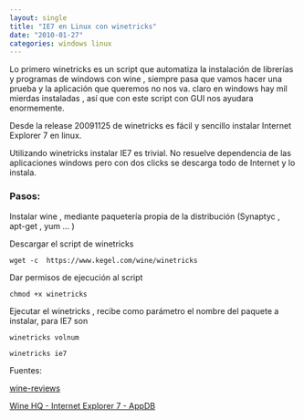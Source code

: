 ```yaml
---
layout: single
title: "IE7 en Linux con winetricks"
date: "2010-01-27"
categories: windows linux
---
```


Lo primero winetricks es un script que automatiza la instalación de librerías y programas de windows con wine , siempre pasa que vamos hacer una prueba y la aplicación que queremos no nos va. claro en windows hay mil mierdas instaladas , así que con este script con GUI nos ayudara enormemente.

Desde la release 20091125 de winetricks es fácil y sencillo instalar Internet Explorer 7 en linux.

Utilizando winetricks instalar IE7 es trivial. No resuelve dependencia de las aplicaciones windows pero con dos clicks se descarga todo de Internet y lo instala.

### Pasos:

Instalar wine , mediante paquetería propia de la distribución (Synaptyc , apt-get , yum ... )

Descargar el script de winetricks

`wget -c  https://www.kegel.com/wine/winetricks`

Dar permisos de ejecución al script

`chmod +x winetricks`

Ejecutar el winetricks , recibe como parámetro el nombre del paquete a instalar, para IE7 son

`winetricks volnum`

`winetricks ie7`

Fuentes:

[wine-reviews](https://www.wine-reviews.net/wine-reviews/winetricks/winetricks-20091125-released-adds-ie-7-support.html)

[Wine HQ - Internet Explorer 7 - AppDB](https://appdb.winehq.org/appview.php?iVersionId=4195)
